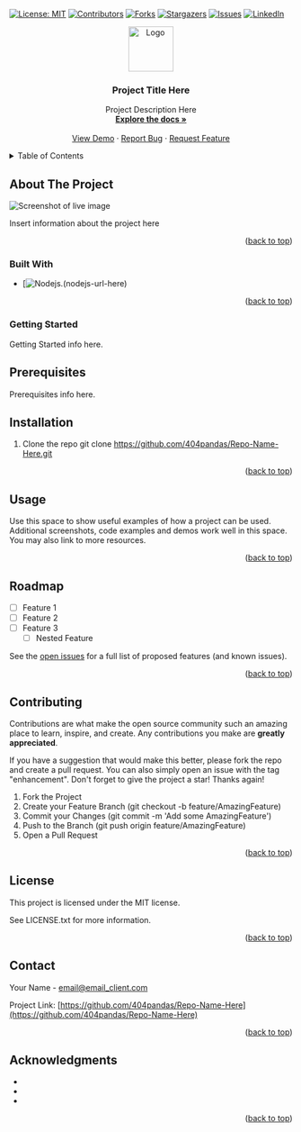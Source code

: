 <a href="readme-top"></a>
  <!-- Add badges using the following format: -->
  <!-- ![Name](urlToShieldHere)(urlToGithubHere) -->
[![License: MIT](https://img.shields.io/badge/License-MIT-yellow.svg)](https://opensource.org/licenses/MIT)
[![Contributors](https://img.shields.io/github/contributors/404pandas/Repo-Name-Here.svg?style=plastic&logo=appveyor)](https://github.com/404pandas/Repo-Name-Here/graphs/contributors)
[![Forks](https://img.shields.io/github/forks/404pandas/Repo-Name-Here.svg?style=plastic&logo=appveyor)](https://github.com/404pandas/Repo-Name-Here/network/members)
[![Stargazers](https://img.shields.io/github/stars/404pandas/Repo-Name-Here.svg?style=plastic&logo=appveyor)](https://github.com/404pandas/Repo-Name-Here/stargazers)
[![Issues](https://img.shields.io/github/issues/404pandas/Repo-Name-Here.svg?style=plastic&logo=appveyor)](https://github.com/404pandas/Repo-Name-Here/issues)
[![LinkedIn](https://img.shields.io/badge/-LinkedIn-black.svg?style=plastic&logo=appveyor&logo=linkedin&colorB=555)](https://linkedin.com/in/LinkedInUsername)

<!-- PROJECT LOGO -->

<div align="center">
  <a href="https://github.com/404pandas/Repo-Name-Here">
    <img src="images/logo.png" alt="Logo" width="80" height="80">
  </a>

<h3 align="center">Project Title Here</h3>

  <p align="center">
    Project Description Here
    <br />
    <a href="https://github.com/404pandas/Repo-Name-Here"><strong>Explore the docs »</strong></a>
    <br />
    <br />
    <a href="https://github.com/404pandas/Repo-Name-Here">View Demo</a>
    ·
    <a href="https://github.com/404pandas/Repo-Name-Here/issues">Report Bug</a>
    ·
    <a href="https://github.com/404pandas/Repo-Name-Here/issues">Request Feature</a>
  </p>
</div>

<!-- TABLE OF CONTENTS -->
<details>
  <summary>Table of Contents</summary>
  <ol>
    <li>
      <a href="#about-the-project">About The Project</a>
      <ul>
        <li><a href="#built-with">Built With</a></li>
      </ul>
    </li>
    <li>
      <a href="#getting-started">Getting Started</a>
      <ul>
        <li><a href="#prerequisites">Prerequisites</a></li>
        <li><a href="#installation">Installation</a></li>
      </ul>
    </li>
    <li><a href="#usage">Usage</a></li>
    <li><a href="#roadmap">Roadmap</a></li>
    <li><a href="#contributing">Contributing</a></li>
    <li><a href="#license">License</a></li>
    <li><a href="#contact">Contact</a></li>
    <li><a href="#acknowledgments">Acknowledgments</a></li>
  </ol>
</details>

<!-- ABOUT THE PROJECT -->

## About The Project

<!-- Add screenshots using the following format: -->
<!-- ![Screenshot alt description](directPathOfScreenshots) -->

![Screenshot of live image](directPathHere)

Insert information about the project here

<p align="right">(<a href="#readme-top">back to top</a>)</p>

### Built With

- [![Nodejs.](nodejs-shield-url-here)(nodejs-url-here)

<p align="right">(<a href="#readme-top">back to top</a>)</p>

<!-- GETTING STARTED -->

### Getting Started

Getting Started info here.

## Prerequisites

Prerequisites info here.

## Installation

1. Clone the repo
   git clone https://github.com/404pandas/Repo-Name-Here.git

<p align="right">(<a href="#readme-top">back to top</a>)</p>

<!-- USAGE EXAMPLES -->

## Usage

Use this space to show useful examples of how a project can be used. Additional screenshots, code examples and demos work well in this space. You may also link to more resources.

<p align="right">(<a href="#readme-top">back to top</a>)</p>

<!-- ROADMAP -->

## Roadmap

- [ ] Feature 1
- [ ] Feature 2
- [ ] Feature 3
  - [ ] Nested Feature

See the [open issues](https://github.com/404pandas/Repo-Name-Here/issues) for a full list of proposed features (and known issues).

<p align="right">(<a href="#readme-top">back to top</a>)</p>

<!-- CONTRIBUTING -->

## Contributing

Contributions are what make the open source community such an amazing place to learn, inspire, and create. Any contributions you make are **greatly appreciated**.

If you have a suggestion that would make this better, please fork the repo and create a pull request. You can also simply open an issue with the tag "enhancement".
Don't forget to give the project a star! Thanks again!

1. Fork the Project
2. Create your Feature Branch (git checkout -b feature/AmazingFeature)
3. Commit your Changes (git commit -m 'Add some AmazingFeature')
4. Push to the Branch (git push origin feature/AmazingFeature)
5. Open a Pull Request

<p align="right">(<a href="#readme-top">back to top</a>)</p>

<!-- LICENSE -->

## License

This project is licensed under the MIT license.

See LICENSE.txt for more information.

<p align="right">(<a href="#readme-top">back to top</a>)</p>

<!-- CONTACT -->

## Contact

Your Name - email@email_client.com

Project Link: [https://github.com/404pandas/Repo-Name-Here](https://github.com/404pandas/Repo-Name-Here)

<p align="right">(<a href="#readme-top">back to top</a>)</p>

<!-- ACKNOWLEDGMENTS -->

## Acknowledgments

- []()
- []()
- []()

<p align="right">(<a href="#readme-top">back to top</a>)</p>
